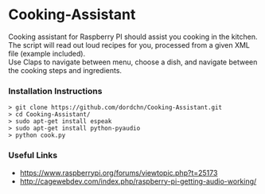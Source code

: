 # Cooking-Assistant
Cooking assistant for Raspberry PI should assist you cooking in the kitchen.<br />
The script will read out loud recipes for you, processed from a given XML file (example included).<br />
Use Claps to navigate between menu, choose a dish, and navigate between the cooking steps and ingredients.


### Installation Instructions
```
> git clone https://github.com/dordchn/Cooking-Assistant.git
> cd Cooking-Assistant/
> sudo apt-get install espeak
> sudo apt-get install python-pyaudio
> python cook.py
```

### Useful Links
- https://www.raspberrypi.org/forums/viewtopic.php?t=25173
- http://cagewebdev.com/index.php/raspberry-pi-getting-audio-working/
